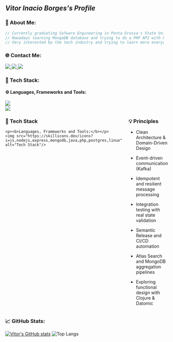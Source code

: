 ## *Vitor Inacio Borges's Profile*

### 👔  About Me:
```javascript
// Currently graduating Sofware Engineering in Ponta Grossa's State University!
// Nowadays learning MongoDB database and trying to do a PHP API with PostgreSQL.
// Very interested by the tech industry and trying to learn more everyday.
```

### 🌐  Contact Me:
<div align="left">
<a href="https://instagram.com/vitor.inaciob"> <img src="https://skillicons.dev/icons?i=instagram" /> </a>
<a href="https://www.linkedin.com/in/vitor-inacio-borges/"> <img src="https://skillicons.dev/icons?i=linkedin" /> </a>
<a href="mailto:vitorinacioborgesdev@gmail.com"> <img src="https://skillicons.dev/icons?i=gmail"/> </a>
</div>

### 💾  Tech Stack:
#### ⚙️ Languages, Frameworks and Tools:
<div align="left">
  <img src="https://skillicons.dev/icons?i=java,js,nodejs,postman,github,linux" /> <br>
  <img src="https://skillicons.dev/icons?i=c,php,git,express,mongodb,postgresql" /> <br>
</div>

<div style="display: flex; justify-content: space-between; gap: 20px;">

  <!-- Coluna 1: Tech Stack -->
  <div style="flex: 1;">
    <h3>🧠 Tech Stack</h3>

    <p><b>Languages, Frameworks and Tools:</b></p>
    <img src="https://skillicons.dev/icons?i=js,nodejs,express,mongodb,java,php,postgres,linux" alt="Tech Stack"/>
  </div>

  <!-- Coluna 2: Principles -->
  <div style="flex: 1;">
    <h3>💡 Principles</h3>

- Clean Architecture & Domain-Driven Design  
- Event-driven communication (Kafka)  
- Idempotent and resilient message processing  
- Integration testing with real state validation  
- Semantic Release and CI/CD automation  
- Atlas Search and MongoDB aggregation pipelines  
- Exploring functional design with Clojure & Datomic  

  </div>

</div>

### 📈  GitHub Stats:
[![Vitor's GitHub stats](https://github-readme-stats.vercel.app/api?username=VitorInacioBorges&theme=dark)](https://github.com/anuraghazra/github-readme-stats)
![Top Langs](https://github-readme-stats.vercel.app/api/top-langs/?username=VitorInacioBorges&layout=compact&theme=dark)
